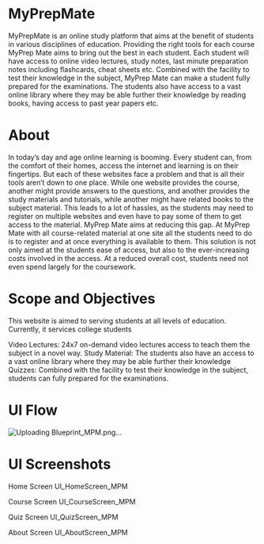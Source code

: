 # MyPrepMate
MyPrepMate is an online study platform that aims at the benefit of students in various disciplines of education. Providing the right tools for each course MyPrep Mate aims to bring out the best in each student. Each student will have access to online video lectures, study notes, last minute preparation notes including flashcards, cheat sheets etc. Combined with the facility to test their knowledge in the subject, MyPrep Mate can make a student fully prepared for the examinations. The students also have access to a vast online library where they may be able further their knowledge by reading books, having access to past year papers etc.

# About
In today’s day and age online learning is booming. Every student can, from the comfort of their homes, access the internet and learning is on their fingertips. But each of these websites face a problem and that is all their tools aren’t down to one place. While one website provides the course, another might provide answers to the questions, and another provides the study materials and tutorials, while another might have related books to the subject material. This leads to a lot of hassles, as the students may need to register on multiple websites and even have to pay some of them to get access to the material.
MyPrep Mate aims at reducing this gap. At MyPrep Mate with all course-related material at one site all the students need to do is to register and at once everything is available to them. This solution is not only aimed at the students ease of access, but also to the ever-increasing costs involved in the access. At a reduced overall cost, students need not even spend largely for the coursework.

# Scope and Objectives
This website is aimed to serving students at all levels of education. Currently, it services college students

Video Lectures: 24x7 on-demand video lectures access to teach them the subject in a novel way.
Study Material: The students also have an access to a vast online library where they may be able further their knowledge
Quizzes: Combined with the facility to test their knowledge in the subject, students can fully prepared for the examinations.

# UI Flow
![Uploading Blueprint_MPM.png…]()

# UI Screenshots
Home Screen
UI_HomeScreen_MPM

Course Screen
UI_CourseScreen_MPM

Quiz Screen
UI_QuizScreen_MPM

About Screen
UI_AboutScreen_MPM
